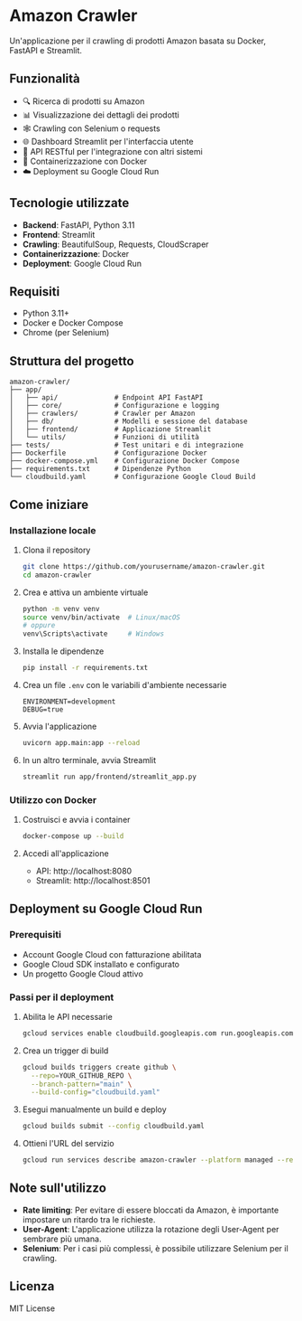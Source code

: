 # Amazon Crawler

Un'applicazione per il crawling di prodotti Amazon basata su Docker, FastAPI e Streamlit.

## Funzionalità

- 🔍 Ricerca di prodotti su Amazon
- 📊 Visualizzazione dei dettagli dei prodotti
- 🕸️ Crawling con Selenium o requests
- 🌐 Dashboard Streamlit per l'interfaccia utente
- 🚀 API RESTful per l'integrazione con altri sistemi
- 🐳 Containerizzazione con Docker
- ☁️ Deployment su Google Cloud Run

## Tecnologie utilizzate

- **Backend**: FastAPI, Python 3.11
- **Frontend**: Streamlit
- **Crawling**: BeautifulSoup, Requests, CloudScraper
- **Containerizzazione**: Docker
- **Deployment**: Google Cloud Run

## Requisiti

- Python 3.11+
- Docker e Docker Compose
- Chrome (per Selenium)

## Struttura del progetto

```
amazon-crawler/
├── app/
│   ├── api/              # Endpoint API FastAPI
│   ├── core/             # Configurazione e logging
│   ├── crawlers/         # Crawler per Amazon
│   ├── db/               # Modelli e sessione del database
│   ├── frontend/         # Applicazione Streamlit
│   └── utils/            # Funzioni di utilità
├── tests/                # Test unitari e di integrazione
├── Dockerfile            # Configurazione Docker
├── docker-compose.yml    # Configurazione Docker Compose
├── requirements.txt      # Dipendenze Python
└── cloudbuild.yaml       # Configurazione Google Cloud Build
```

## Come iniziare

### Installazione locale

1. Clona il repository
   ```bash
   git clone https://github.com/yourusername/amazon-crawler.git
   cd amazon-crawler
   ```

2. Crea e attiva un ambiente virtuale
   ```bash
   python -m venv venv
   source venv/bin/activate  # Linux/macOS
   # oppure
   venv\Scripts\activate     # Windows
   ```

3. Installa le dipendenze
   ```bash
   pip install -r requirements.txt
   ```

4. Crea un file `.env` con le variabili d'ambiente necessarie
   ```
   ENVIRONMENT=development
   DEBUG=true
   ```

5. Avvia l'applicazione
   ```bash
   uvicorn app.main:app --reload
   ```

6. In un altro terminale, avvia Streamlit
   ```bash
   streamlit run app/frontend/streamlit_app.py
   ```

### Utilizzo con Docker

1. Costruisci e avvia i container
   ```bash
   docker-compose up --build
   ```

2. Accedi all'applicazione
   - API: http://localhost:8080
   - Streamlit: http://localhost:8501

## Deployment su Google Cloud Run

### Prerequisiti

- Account Google Cloud con fatturazione abilitata
- Google Cloud SDK installato e configurato
- Un progetto Google Cloud attivo

### Passi per il deployment

1. Abilita le API necessarie
   ```bash
   gcloud services enable cloudbuild.googleapis.com run.googleapis.com containerregistry.googleapis.com
   ```

2. Crea un trigger di build
   ```bash
   gcloud builds triggers create github \
     --repo=YOUR_GITHUB_REPO \
     --branch-pattern="main" \
     --build-config="cloudbuild.yaml"
   ```

3. Esegui manualmente un build e deploy
   ```bash
   gcloud builds submit --config cloudbuild.yaml
   ```

4. Ottieni l'URL del servizio
   ```bash
   gcloud run services describe amazon-crawler --platform managed --region europe-west1 --format="value(status.url)"
   ```

## Note sull'utilizzo

- **Rate limiting**: Per evitare di essere bloccati da Amazon, è importante impostare un ritardo tra le richieste.
- **User-Agent**: L'applicazione utilizza la rotazione degli User-Agent per sembrare più umana.
- **Selenium**: Per i casi più complessi, è possibile utilizzare Selenium per il crawling.

## Licenza

MIT License